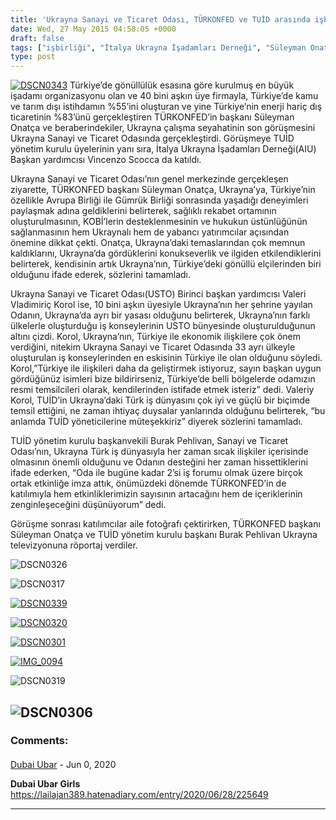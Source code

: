 ```yaml
---
title: 'Ukrayna Sanayi ve Ticaret Odası, TÜRKONFED ve TUİD arasında işbirliği'
date: Wed, 27 May 2015 04:58:05 +0000
draft: false
tags: ["işbirliği", "İtalya Ukrayna İşadamları Derneği", "Süleyman Onatça", "TUİD (Türk Ukrayna İşadamları Derneği)", "türkonfed", "Ukrayna Sanayi ve Ticaret Odası", "Vincenzo Masserai"]
type: post
---
```


[![DSCN0343](https://burakpehlivan.org/wp-content/uploads/2015/05/DSCN0343.jpg)](https://burakpehlivan.org/wp-content/uploads/2015/05/DSCN0343.jpg)
Türkiye’de gönüllülük esasına göre kurulmuş en büyük işadamı organizasyonu olan ve 40 bini aşkın üye firmayla, Türkiye’de kamu ve tarım dışı istihdamın %55’ini oluşturan ve yine Türkiye’nin enerji hariç dış ticaretinin %83’ünü gerçekleştiren TÜRKONFED’in başkanı Süleyman Onatça ve beraberindekiler, Ukrayna çalışma seyahatinin son görüşmesini Ukrayna Sanayi ve Ticaret Odasında gerçekleştirdi. Görüşmeye TUİD yönetim kurulu üyelerinin yanı sıra, İtalya Ukrayna İşadamları Derneği(AIU) Başkan yardımcısı Vincenzo Scocca da katıldı.

Ukrayna Sanayi ve Ticaret Odası’nın genel merkezinde gerçekleşen ziyarette, TÜRKONFED başkanı Süleyman Onatça, Ukrayna’ya, Türkiye’nin özellikle Avrupa Birliği ile Gümrük Birliği sonrasında yaşadığı deneyimleri paylaşmak adına geldiklerini belirterek, sağlıklı rekabet ortamının oluşturulmasının, KOBİ’lerin desteklenmesinin ve hukukun üstünlüğünün sağlanmasının hem Ukraynalı hem de yabancı yatırımcılar açısından önemine dikkat çekti. Onatça, Ukrayna’daki temaslarından çok memnun kaldıklarını, Ukrayna’da gördüklerini konukseverlik ve ilgiden etkilendiklerini belirterek, kendisinin artık Ukrayna’nın, Türkiye’deki gönüllü elçilerinden biri olduğunu ifade ederek, sözlerini tamamladı.

Ukrayna Sanayi ve Ticaret Odası(USTO) Birinci başkan yardımcısı Valeri Vladimiriç Korol ise, 10 bini aşkın üyesiyle Ukrayna’nın her şehrine yayılan Odanın, Ukrayna’da ayrı bir yasası olduğunu belirterek, Ukrayna’nın farklı ülkelerle oluşturduğu iş konseylerinin USTO bünyesinde oluşturulduğunun altını çizdi. Korol, Ukrayna’nın, Türkiye ile ekonomik ilişkilere çok önem verdiğini, nitekim Ukrayna Sanayi ve Ticaret Odasında 33 ayrı ülkeyle oluşturulan iş konseylerinden en eskisinin Türkiye ile olan olduğunu söyledi. Korol,”Türkiye ile ilişkileri daha da geliştirmek istiyoruz, sayın başkan uygun gördüğünüz isimleri bize bildirirseniz, Türkiye’de belli bölgelerde odamızın resmi temsilcileri olarak, kendilerinden istifade etmek isteriz” dedi. Valeriy Korol, TUİD’in Ukrayna’daki Türk iş dünyasını çok iyi ve güçlü bir biçimde temsil ettiğini, ne zaman ihtiyaç duysalar yanlarında olduğunu belirterek, “bu anlamda TUİD yöneticilerine müteşekkiriz” diyerek sözlerini tamamladı.

TUİD yönetim kurulu başkanvekili Burak Pehlivan, Sanayi ve Ticaret Odası’nın, Ukrayna Türk iş dünyasıyla her zaman sıcak ilişkiler içerisinde olmasının önemli olduğunu ve Odanın desteğini her zaman hissettiklerini ifade ederken, “Oda ile bugüne kadar 2’si iş forumu olmak üzere birçok ortak etkinliğe imza attık, önümüzdeki dönemde TÜRKONFED’in de katılımıyla hem etkinliklerimizin sayısının artacağını hem de içeriklerinin zenginleşeceğini düşünüyorum” dedi.

Görüşme sonrası katılımcılar aile fotoğrafı çektirirken, TÜRKONFED başkanı Süleyman Onatça ve TUİD yönetim kurulu başkanı Burak Pehlivan Ukrayna televizyonuna röportaj verdiler.

![DSCN0326](https://burakpehlivan.org/wp-content/uploads/2015/05/DSCN0326.jpg)

![DSCN0317](https://burakpehlivan.org/wp-content/uploads/2015/05/DSCN0317.jpg)

[![DSCN0339](https://burakpehlivan.org/wp-content/uploads/2015/05/DSCN0339.jpg)](https://burakpehlivan.org/wp-content/uploads/2015/05/DSCN0339.jpg)

[![DSCN0320](https://burakpehlivan.org/wp-content/uploads/2015/05/DSCN0320.jpg)](https://burakpehlivan.org/wp-content/uploads/2015/05/DSCN0320.jpg)

[![DSCN0301](https://burakpehlivan.org/wp-content/uploads/2015/05/DSCN0301.jpg)](https://burakpehlivan.org/wp-content/uploads/2015/05/DSCN0301.jpg)

[![IMG_0094](https://burakpehlivan.org/wp-content/uploads/2015/05/IMG_0094.jpg)](https://burakpehlivan.org/wp-content/uploads/2015/05/IMG_0094.jpg)

![DSCN0319](https://burakpehlivan.org/wp-content/uploads/2015/05/DSCN0319.jpg)

![DSCN0306](https://burakpehlivan.org/wp-content/uploads/2015/05/DSCN0306.jpg)
---
### Comments:
#### 
[Dubai Ubar](https://lailajan389.hatenadiary.com/entry/2020/06/28/225649 "") - <time datetime="2020-06-28 16:05:17">Jun 0, 2020</time>

**Dubai Ubar Girls** https://lailajan389.hatenadiary.com/entry/2020/06/28/225649
<hr />
